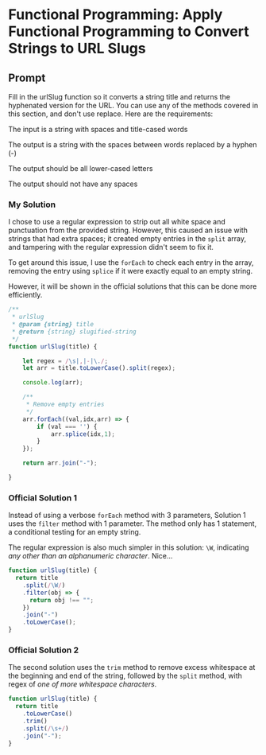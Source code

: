 # Functional Programming: Apply Functional Programming to Convert Strings to URL Slugs

## Prompt

Fill in the urlSlug function so it converts a string title and returns the hyphenated version for the URL. You can use any of the methods covered in this section, and don't use replace. Here are the requirements:

The input is a string with spaces and title-cased words

The output is a string with the spaces between words replaced by a hyphen (-)

The output should be all lower-cased letters

The output should not have any spaces

### My Solution

I chose to use a regular expression to strip out all white space and punctuation from the provided string. However, this caused an issue with strings that had extra spaces; it created empty entries in the `split` array, and tampering with the regular expression didn't seem to fix it.

To get around this issue, I use the `forEach` to check each entry in the array, removing the entry using `splice` if it were exactly equal to an empty string.

However, it will be shown in the official solutions that this can be done more efficiently.

```javascript
/**
 * urlSlug
 * @param {string} title 
 * @return {string} slugified-string
 */
function urlSlug(title) {

    let regex = /\s|,|-|\./;
    let arr = title.toLowerCase().split(regex);

    console.log(arr);

    /**
     * Remove empty entries
     */
    arr.forEach((val,idx,arr) => {
        if (val === '') {
            arr.splice(idx,1);
        }
    });

    return arr.join("-");

}
```

### Official Solution 1

Instead of using a verbose `forEach` method with 3 parameters, Solution 1 uses the `filter` method with 1 parameter. The method only has 1 statement, a conditional testing for an empty string.

The regular expression is also much simpler in this solution: `\W`, indicating *any other than an alphanumeric character*. Nice...

```javascript
function urlSlug(title) {
  return title
    .split(/\W/)
    .filter(obj => {
      return obj !== "";
    })
    .join("-")
    .toLowerCase();
}
```

### Official Solution 2

The second solution uses the `trim` method to remove excess whitespace at the beginning and end of the string, followed by the `split` method, with regex of *one of more whitespace characters*.

```javascript
function urlSlug(title) {
  return title
    .toLowerCase()
    .trim()
    .split(/\s+/)
    .join("-");
}
```
